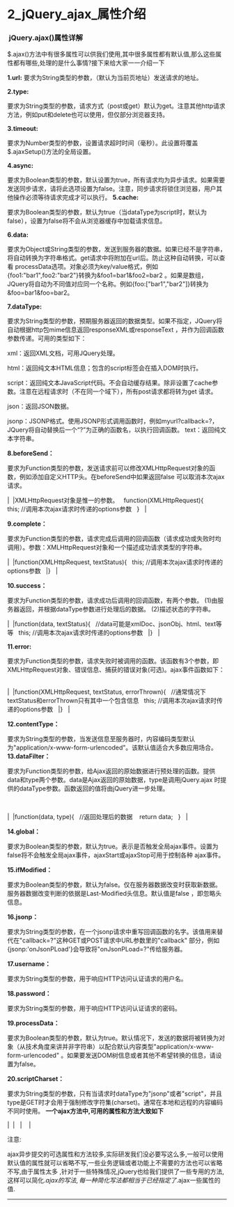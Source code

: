 ﻿
# 2_jQuery_ajax_属性介绍

###  jQuery.ajax()属性详解 

$.ajax()方法中有很多属性可以供我们使用,其中很多属性都有默认值,那么这些属性都有哪些,处理的是什么事情?接下来给大家一一介绍一下 

**1.url:**
要求为String类型的参数，（默认为当前页地址）发送请求的地址。 

**2.type:** 

要求为String类型的参数，请求方式（post或get）默认为get。注意其他http请求方法，例如put和delete也可以使用，但仅部分浏览器支持。 

**3.timeout:** 

要求为Number类型的参数，设置请求超时时间（毫秒）。此设置将覆盖$.ajaxSetup()方法的全局设置。 

**4.async:** 

要求为Boolean类型的参数，默认设置为true，所有请求均为异步请求。如果需要发送同步请求，请将此选项设置为false。注意，同步请求将锁住浏览器，用户其他操作必须等待请求完成才可以执行。
**5.cache:** 

要求为Boolean类型的参数，默认为true（当dataType为script时，默认为false），设置为false将不会从浏览器缓存中加载请求信息。 

**6.data:** 

要求为Object或String类型的参数，发送到服务器的数据。如果已经不是字符串，将自动转换为字符串格式。get请求中将附加在url后。防止这种自动转换，可以查看 
processData选项。对象必须为key/value格式，例如{foo1:"bar1",foo2:"bar2"}转换为&foo1=bar1&foo2=bar2
。如果是数组，JQuery将自动为不同值对应同一个名称。例如{foo:["bar1","bar2"]}转换为&foo=bar1&foo=bar2。 

**7.dataType:** 

要求为String类型的参数，预期服务器返回的数据类型。如果不指定，JQuery将自动根据http包mime信息返回responseXML或responseText
，并作为回调函数参数传递。可用的类型如下： 

xml：返回XML文档，可用JQuery处理。 

html：返回纯文本HTML信息；包含的script标签会在插入DOM时执行。 

script：返回纯文本JavaScript代码。不会自动缓存结果。除非设置了cache参数。注意在远程请求时（不在同一个域下），所有post请求都将转为get
请求。 

json：返回JSON数据。 

jsonp：JSONP格式。使用JSONP形式调用函数时，例如myurl?callback=?，JQuery将自动替换后一个“?”为正确的函数名，以执行回调函数。
text：返回纯文本字符串。 

**8.beforeSend：** 

要求为Function类型的参数，发送请求前可以修改XMLHttpRequest对象的函数，例如添加自定义HTTP头。在beforeSend中如果返回false
可以取消本次ajax请求。   


|                                                                                                   |XMLHttpRequest对象是惟一的参数。
  function(XMLHttpRequest){
       this; //调用本次ajax请求时传递的options参数
  }     |

**9.complete：** 

要求为Function类型的参数，请求完成后调用的回调函数（请求成功或失败时均调用）。参数：XMLHttpRequest对象和一个描述成功请求类型的字符串。 
 


|                                                                                |function(XMLHttpRequest, textStatus){
  this; //调用本次ajax请求时传递的options参数         |}                                                                               |

**10.success：** 

要求为Function类型的参数，请求成功后调用的回调函数，有两个参数。
(1)由服务器返回，并根据dataType参数进行处理后的数据。
(2)描述状态的字符串。
  


|                                                                                                            |function(data, textStatus){
  //data可能是xmlDoc、jsonObj、html、text等等
  this; //调用本次ajax请求时传递的options参数         |}                                                                                                           |

**11.error:** 

要求为Function类型的参数，请求失败时被调用的函数。该函数有3个参数，即XMLHttpRequest对象、错误信息、捕获的错误对象(可选)。ajax事件函数如下：
  


|                                                                                                                                       |function(XMLHttpRequest, textStatus, errorThrown){
  //通常情况下textStatus和errorThrown只有其中一个包含信息
  this; //调用本次ajax请求时传递的options参数         |}                                                                                                                                      |

**12.contentType：** 

要求为String类型的参数，当发送信息至服务器时，内容编码类型默认为"application/x-www-form-urlencoded"。该默认值适合大多数应用场合。
**13.dataFilter：** 

要求为Function类型的参数，给Ajax返回的原始数据进行预处理的函数。提供data和type两个参数。data是Ajax返回的原始数据，type是调用jQuery.ajax
时提供的dataType参数。函数返回的值将由jQuery进一步处理。

  


|                                                           |function(data, type){
  //返回处理后的数据
   return data;
  }     |

**14.global：** 

要求为Boolean类型的参数，默认为true。表示是否触发全局ajax事件。设置为false将不会触发全局ajax事件，ajaxStart或ajaxStop可用于控制各种
ajax事件。 

**15.ifModified：** 

要求为Boolean类型的参数，默认为false。仅在服务器数据改变时获取新数据。服务器数据改变判断的依据是Last-Modified头信息。默认值是false
，即忽略头信息。 

**16.jsonp：** 

要求为String类型的参数，在一个jsonp请求中重写回调函数的名字。该值用来替代在"callback=?"这种GET或POST请求中URL参数里的"callback"
部分，例如{jsonp:'onJsonPLoad'}会导致将"onJsonPLoad=?"传给服务器。 

**17.username：** 

要求为String类型的参数，用于响应HTTP访问认证请求的用户名。 

**18.password：** 

要求为String类型的参数，用于响应HTTP访问认证请求的密码。 

**19.processData：** 

要求为Boolean类型的参数，默认为true。默认情况下，发送的数据将被转换为对象（从技术角度来讲并非字符串）以配合默认内容类型"application/x-www-form-urlencoded"
。如果要发送DOM树信息或者其他不希望转换的信息，请设置为false。 

**20.scriptCharset：** 

要求为String类型的参数，只有当请求时dataType为"jsonp"或者"script"，并且type是GET时才会用于强制修改字符集(charset)。通常在本地和远程的内容编码不同时使用。
**一个ajax方法中,可用的属性和方法大致如下**   


|                                                                                                                                                                                                                                                                                                                                                                                                                                                                                                                                                                                                                                                                                                                                                                                                                                                                                                                                                                                                                                                                                                                                                                                                                                                                                                                                                                                                                                                                                                                                                                                                                                                                                                                                                                                                                                                                                                                                                                                                                                                                                                                                                                                                                                                                                                                                                                                                                                                                                                                                                                                                                                                                                                                                                                                                                                                                                                                                                                                                                                                                   |<script>
  
  
      function testAjax(){
         $.ajax({
             url:"servlet1",
             /*post get  部分浏览器可使用put delete*/
             type:"get",
             /*请求超时的时间设置*/
             timeout:2000,
             /*是否发送异步请求,默认值为true,如需同步请求,改为false*/
             async:true,
             /*是否从浏览器的缓存中加载信息,默认为true,false则不读取浏览器缓存*/
             cache:true,
             /*向服务器发送的数据,可以是key/value格式,也可以是对象格式
             * get方式下,会将信息附加在url后,如果数据不是字符串,会转换成字符串格式
             * */
             data:{username:"bjmsb",password:"bjmsb"},
             /*
             * 默认值为true 默认情况下,发送的数据将被转换为对象以配合
             *   content-type:application/x-www-form-urlencoded
             * 如果发送信息不希望被转换,设置为false即可
             * */
             proccessData:true,
             /*发送到服务器的数据为String类型时,默认值为
             *   application/x-www-form-urlencoded
             * 该值适合大多数应用场景
             * */
             contentType:"application/x-www-form-urlencoded",
              /*
              * 预期服务器返回值类型,
              * 如果不指定 jQuery根据http响应mime信息返回xml或者text
              * 并作为返回值传递,可选类型如下
              * xml 返回xml数据(基本淘汰)
              * html:返回纯文本HTML信息
              * script:返回JS脚本,
              * json:返回json数据
              * jsonp:jsonp格式
              * text:返回纯文本,也是默认格式
              * */
             dataType:"json",
             /*
             * 指定跨域回调函数名
             * */
             //jsonp:"fun1",
  
             /*只有当请求参数为dataType为jsonp或者script,并且是get方式请求时
             * 才能强制修改字符集,通常在跨域编码不同时使用
             * */
            //  scriptCharset:"utf-8",
  
             beforeSend:function(XMLHttpRequest){
               /*
                * 请求发送前可以通过该方法修改XMLHttpRequest对象函数
                * 如听见请求头
                * 如果该方法返回false,则会取消ajax请求
                * */
             },
             success:function(data,textStatus){
                 /*
                 *一般请求成功后会调用的函数,有两个可选参数
                 * data,数据 根据dataType的配置处理之后的数据 可能是xml text json 等
                 * testStatus ,描述响应状态的字符串
                 *  */
             },
             error:function(XMLHttpRequest,textStatus,errorThrown){
                 /*
                 * 请求失败时调用的函数,可选参数有
                 * XMLHttpRequest对象
                 * 错误信息
                 * 捕获的异常对象
                 * */
             },
             complete:function(XMLHttpRequest,textStatus){
                 /*
                 * 无论请求是否成功都睡调用的回调函数
                 * 可选参数有
                 * XMLHttpRequest对象
                 * textStatus 描述成功请求的类型的字符串
                 * */
             },
             dataFilter:function(data,type){
                 /*
                 * 数据过滤方法
                 * 给Ajax返回的原始数据进行预处理的函数。
                 * 提供data和type两个参数。
                 * data是Ajax返回的原始数据，
                 * type是调用jQuery.ajax时提供的dataType参数。
                 * 函数返回的值将由jQuery进一步处理
                 * */
             }
  
         })
      }
  
  
  </script>         |                                                                                                                                                                                                                                                                                                                                                                                                                                                                                                                                                                                                                                                                                                                                                                                                                                                                                                                                                                                                                                                                                                                                                                                                                                                                                                                                                                                                                                                                                                                                                                                                                                                                                                                                                                                                                                                                                                                                                                                                                                                                                                                                                                                                                                                                                                                                                                                                                                                                                                                                                                                                                                                                                                                                                                                                                                                                                                                                                                                                                                                                   |

注意: 

ajax异步提交的可选属性和方法较多,实际研发我们没必要写这么多,一般可以使用默认值的属性就可以省略不写,一些业务逻辑或者功能上不需要的方法也可以省略不写,由于属性太多
,针对于一些特殊情况,jQuery也给我们提供了一些专用的方法,这样可以简化$.ajax的写法,每一种简化写法都相当于已经指定了$.ajax一些属性的值. 



------------------------------------------------------------

